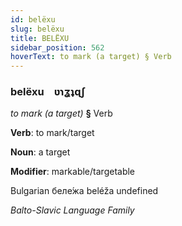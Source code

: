 ```yaml
---
id: belëxu
slug: belëxu
title: BELËXU
sidebar_position: 562
hoverText: to mark (a target) § Verb
---
```


### belëxu&emsp;<span kind="abugida">ʋɿʓʇɋʃ</span>

*to mark (a target)* **§** Verb

**Verb**: to mark/target

**Noun**: a target

**Modifier**: markable/targetable

Bulgarian беле́жа beléža undefined

*Balto-Slavic Language Family*